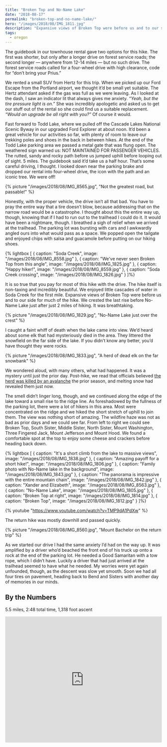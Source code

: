 ```yaml
---
title: "Broken Top and No-Name Lake"
date: "2018-08-17"
permalink: "broken-top-and-no-name-lake/"
hero: "/images/2018/08/IMG_1811.jpg"
description: "Expansive views of Broken Top were before us and to our side for much of the hike. We crested the last rise before No-Name Lake just after just 2 miles of hiking. It was breathtaking."
tags:
  - oregon
---
```


The guidebook in our townhouse rental gave two options for this hike. The first was shorter, but only after a longer drive on forest service roads; the second longer — anywhere from 12-14 miles — but no such drive. The forest service roads called for a four-wheel drive with high clearance, code for “don’t bring your Prius.”

We rented a small SUV from Hertz for this trip. When we picked up our Ford Escape from the Portland airport, we thought it’d be small yet suitable. The Hertz attendant asked if the gas was full as we were leaving. As I looked at the dash, I saw an indicator lit that always gives me anxiety. _“Yeah, but the tire pressure light is on.”_ She was incredibly apologetic and asked us to get our stuff out of the rental so she could find us a suitable replacement. _“Would an upgrade be all right with you?”_ Of course it would.

Fast forward to Todd Lake, where we pulled off the Cascade Lakes National Scenic Byway in our upgraded Ford Explorer at about noon. It’d been a great vehicle for our activities so far, with plenty of room to leave our trekking poles and shoes in the back in between hikes. At the end of the Todd Lake parking area we passed a metal gate that was flung open. The weathered sign warned us: NOT MAINTAINED FOR PASSENGER VEHICLES. The rutted, sandy and rocky path before us jumped uphill before looping out of sight. 5 miles. The guidebook said it’d take us a half hour. That’s some careful driving, I thought. I looked down near the parking brake and dropped our rental into four-wheel drive, the icon with the path and an iconic tree. We were off!

{% picture "/images/2018/08/IMG_8565.jpg", "Not the greatest road, but passable!" %}

Honestly, with the proper vehicle, the drive isn’t all that bad. You have to pray the entire way that a tire doesn’t blow, because addressing that on the narrow road would be a catastrophe. I thought about this the entire way up, though, knowing that if I had to run out to the trailhead I could do it. It would have been a nightmare, though. I breathed a sigh of relief when we arrived at the trailhead. The parking lot was bursting with cars and I awkwardly angled ours into what would pass as a space. We popped open the tailgate and enjoyed chips with salsa and guacamole before putting on our hiking shoes.

{% lightbox [
    { caption: "Soda Creek", image: "/images/2018/08/IMG_8558.jpg" },
    { caption: "We've never seen Broken Top from this angle", image: "/images/2018/08/IMG_1825.jpg" },
    { caption: "Happy hiker!", image: "/images/2018/08/IMG_8559.jpg" },
    { caption: "Soda Creek crossing", image: "/images/2018/08/IMG_1826.jpg" }
]%}

It is so true that you pay for most of this hike with the drive. The hike itself is non-taxing and incredibly beautiful. We enjoyed little cascades of water in Soda Creek for the first mile. Expansive views of Broken Top were before us and to our side for much of the hike. We crested the last rise before No-Name Lake just after just 2 miles of hiking. It was breathtaking.

{% picture "/images/2018/08/IMG_1829.jpg", "No-Name Lake just over the crest" %}

I caught a faint whiff of death when the lake came into view. We’d heard about some elk that had mysteriously died in the area. They littered the snowfield on the far side of the lake. If you didn’t know any better, you’d have thought they were rocks.

{% picture "/images/2018/08/IMG_1833.jpg", "A herd of dead elk on the far snowbank" %}

We wondered aloud, with many others, what had happened. It was a mystery until just the prior day. Post-hike, we read that officials believed [the herd was killed by an avalanche](https://www.oregonlive.com/pacific-northwest-news/index.ssf/2018/08/melting_snow_reveals_dead_elk.html) the prior season, and melting snow had revealed them just now.

The smell didn’t linger long, though, and we continued along the edge of the lake toward a small rise to the ridge line. As foreshadowed by the fullness of the parking lot, there were a lot of hikers in this area. Most were concentrated on the ridge and we hiked the short stretch of uphill to join them. The view was nothing short of amazing. The wildfire haze was not as bad as prior days and we could see far. From left to right we could see Broken Top, South Sister, Middle Sister, North Sister, Mount Washington, Three Fingered Jack, Mount Jefferson and Mount Hood. We found a comfortable spot at the top to enjoy some cheese and crackers before heading back down.

{% lightbox [
    { caption: "It's a short climb from the lake to massive views", image: "/images/2018/08/IMG_1838.jpg" },
    { caption: "Amazing payoff for a short hike!", image: "/images/2018/08/IMG_1806.jpg" },
    { caption: "Family photo with No-Name lake in the background", image: "/images/2018/08/IMG_1843.jpg" },
    { caption: "The panorama is impressive with the entire mountain chain", image: "/images/2018/08/IMG_1842.jpg" },
    { caption: "Xander and Elizabeth", image: "/images/2018/08/IMG_8563.jpg" },
    { caption: "No-Name Lake", image: "/images/2018/08/IMG_1805.jpg" },
    { caption: "Broken Top at right", image: "/images/2018/08/IMG_1814.jpg" },
    { caption: "Broken Top", image: "/images/2018/08/IMG_1812.jpg" }
]%}

{% youtube "https://www.youtube.com/watch?v=TMP9dA1PdXw" %}

The return hike was mostly downhill and passed quickly.

{% picture "/images/2018/08/IMG_8560.jpg", "Mount Bachelor on the return trip" %}

As we started our drive I had the same anxiety I’d had on the way up. It was amplified by a driver who’d beached the front end of his truck up onto a rock at the end of the parking lot. He needed a Good Samaritan with a tow rope, which I didn’t have. Luckily a driver that had just arrived at the trailhead seemed to have what he needed. My worries were yet again unfounded, though, as the descent was slow yet smooth. Soon we had all four tires on pavement, heading back to Bend and Sisters with another day of memories in our minds.

## By the Numbers

5.5 miles, 2:48 total time, 1,318 foot ascent

<iframe src="https://www.strava.com/activities/1779468641/embed/1c8ad31b7c058af47f3bbb198347203a22cc5b55" width="100%" height="405" frameborder="0" scrolling="no"></iframe>
